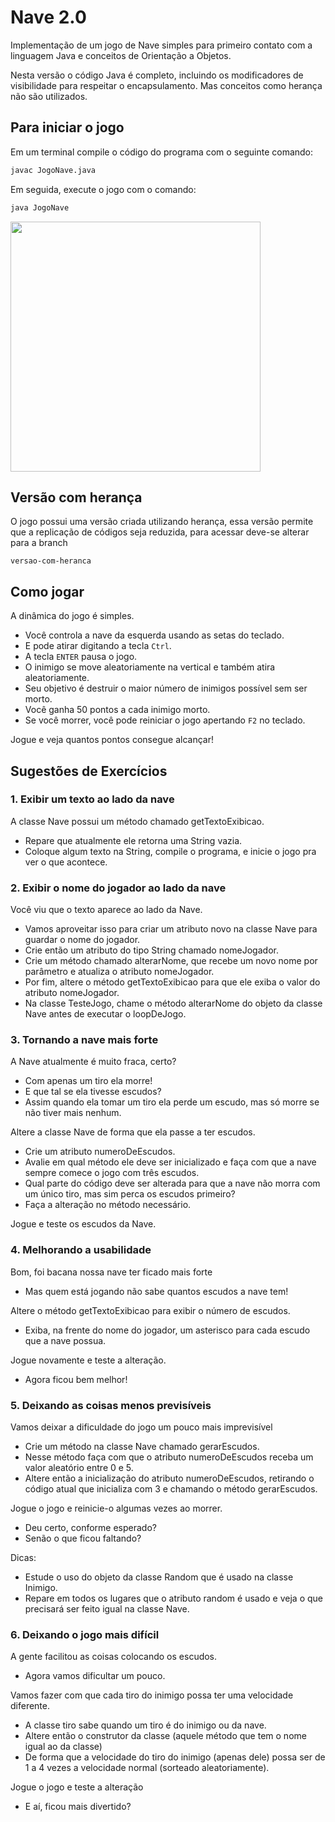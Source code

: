 # Nave 2.0

Implementação de um jogo de Nave simples para primeiro contato com a linguagem Java e conceitos de Orientação a Objetos.

Nesta versão o código Java é completo, incluindo os modificadores de visibilidade para respeitar o encapsulamento. Mas conceitos como herança não são utilizados.

## Para iniciar o jogo

Em um terminal compile o código do programa com o seguinte comando:

```bash
javac JogoNave.java
```

Em seguida, execute o jogo com o comando:

```bash
java JogoNave
```

<img src="imagens/screenshot.png" width="400">

## Versão com herança
O jogo possui uma versão criada utilizando herança, essa versão permite que a replicação de códigos seja reduzida, para acessar deve-se alterar para a branch
```
versao-com-heranca
```

## Como jogar

A dinâmica do jogo é simples.

- Você controla a nave da esquerda usando as setas do teclado.
- E pode atirar digitando a tecla `Ctrl`.
- A tecla `ENTER` pausa o jogo.
- O inimigo se move aleatoriamente na vertical e também atira aleatoriamente.
- Seu objetivo é destruir o maior número de inimigos possível sem ser morto.
- Você  ganha 50 pontos a cada inimigo morto.
- Se você morrer, você pode reiniciar o jogo apertando `F2` no teclado.

Jogue e veja quantos pontos consegue alcançar!

## Sugestões de Exercícios

### 1. Exibir um texto ao lado da nave

A classe Nave possui um método chamado getTextoExibicao.
- Repare que atualmente ele retorna uma String vazia.
- Coloque algum texto na String, compile o programa, e inicie o jogo pra ver o que acontece.

### 2. Exibir o nome do jogador ao lado da nave

Você viu que o texto aparece ao lado da Nave.
- Vamos aproveitar isso para criar um atributo novo na classe Nave para guardar o nome do jogador.
- Crie então um atributo do tipo String chamado nomeJogador.
- Crie um método chamado alterarNome, que recebe um novo nome por parâmetro e atualiza o atributo nomeJogador.
- Por fim, altere o método getTextoExibicao para que ele exiba o valor do atributo nomeJogador.
- Na classe TesteJogo, chame o método alterarNome do objeto da classe Nave antes de executar o loopDeJogo.

### 3. Tornando a nave mais forte

A Nave atualmente é muito fraca, certo?
- Com apenas um tiro ela morre!
- E que tal se ela tivesse escudos?
- Assim quando ela tomar um tiro ela perde um escudo, mas só morre se não tiver mais nenhum.

Altere a classe Nave de forma que ela passe a ter escudos.
- Crie um atributo numeroDeEscudos.
- Avalie em qual método ele deve ser inicializado e faça com que a nave sempre comece o jogo com três escudos.
- Qual parte do código deve ser alterada para que a nave não morra com um único tiro, mas sim perca os escudos primeiro?
- Faça a alteração no método necessário.

Jogue e teste os escudos da Nave.

### 4. Melhorando a usabilidade

Bom, foi bacana nossa nave ter ficado mais forte
- Mas quem está jogando não sabe quantos escudos a nave tem!

Altere o método getTextoExibicao para exibir o número de escudos.
- Exiba, na frente do nome do jogador, um asterisco para cada escudo que a nave possua.

Jogue novamente e teste a alteração.
- Agora ficou bem melhor!

### 5. Deixando as coisas menos previsíveis

Vamos deixar a dificuldade do jogo um pouco mais imprevisível
- Crie um método na classe Nave chamado gerarEscudos.
- Nesse método faça com que o atributo numeroDeEscudos receba um valor aleatório entre 0 e 5.
- Altere então a inicialização do atributo numeroDeEscudos, retirando o código atual que inicializa com 3 e chamando o método gerarEscudos.

Jogue o jogo e reinicie-o algumas vezes ao morrer.
- Deu certo, conforme esperado?
- Senão o que ficou faltando?

Dicas:
- Estude o uso do objeto da classe Random que é usado na classe Inimigo.
- Repare em todos os lugares que o atributo random é usado e veja o que precisará ser feito igual na classe Nave.

### 6. Deixando o jogo mais difícil

A gente facilitou as coisas colocando os escudos.
- Agora vamos dificultar um pouco.

Vamos fazer com que cada tiro do inimigo possa ter uma velocidade diferente.
- A classe tiro sabe quando um tiro é do inimigo ou da nave.
- Altere então o construtor da classe (aquele método que tem o nome igual ao da classe)
- De forma que a velocidade do tiro do inimigo (apenas dele) possa ser de 1 a 4 vezes a velocidade normal (sorteado aleatoriamente).

Jogue o jogo e teste a alteração
- E aí, ficou mais divertido?
